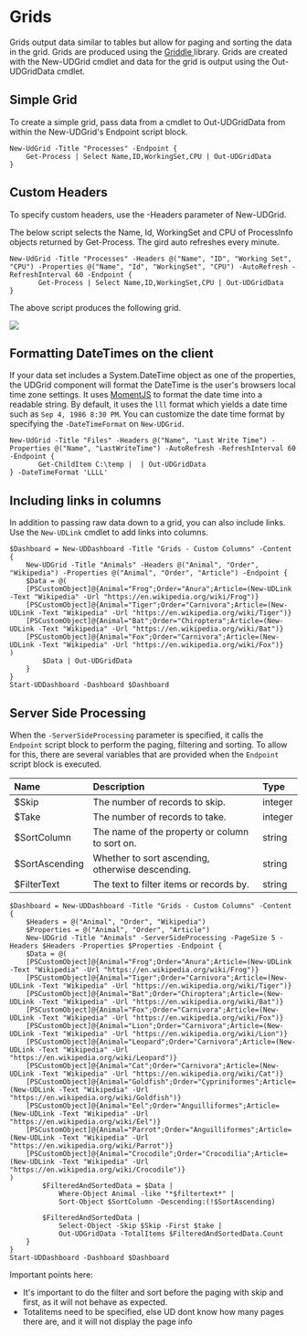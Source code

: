 # Grids

Grids output data similar to tables but allow for paging and sorting the data in the grid. Grids are produced using the [Griddle ](https://griddlegriddle.github.io/Griddle/docs/)library. Grids are created with the New-UDGrid cmdlet and data for the grid is output using the Out-UDGridData cmdlet.

## Simple Grid

To create a simple grid, pass data from a cmdlet to Out-UDGridData from within the New-UDGrid's Endpoint script block.

```text
New-UdGrid -Title "Processes" -Endpoint {
    Get-Process | Select Name,ID,WorkingSet,CPU | Out-UDGridData
}
```

## Custom Headers

To specify custom headers, use the -Headers parameter of New-UDGrid.

The below script selects the Name, Id, WorkingSet and CPU of ProcessInfo objects returned by Get-Process. The gird auto refreshes every minute.

```text
New-UdGrid -Title "Processes" -Headers @("Name", "ID", "Working Set", "CPU") -Properties @("Name", "Id", "WorkingSet", "CPU") -AutoRefresh -RefreshInterval 60 -Endpoint {
       Get-Process | Select Name,ID,WorkingSet,CPU | Out-UDGridData
}
```

The above script produces the following grid.

![](../.gitbook/assets/griddle.png)

## Formatting DateTimes on the client

If your data set includes a System.DateTime object as one of the properties, the UDGrid component will format the DateTime is the user's browsers local time zone settings. It uses [MomentJS](https://momentjs.com/docs/#/displaying/) to format the date time into a readable string. By default, it uses the `lll` format which yields a date time such as `Sep 4, 1986 8:30 PM`. You can customize the date time format by specifying the `-DateTimeFormat` on `New-UDGrid`.

```text
New-UdGrid -Title "Files" -Headers @("Name", "Last Write Time") -Properties @("Name", "LastWriteTime") -AutoRefresh -RefreshInterval 60 -Endpoint {
       Get-ChildItem C:\temp |  | Out-UDGridData
} -DateTimeFormat 'LLLL'
```

## Including links in columns

In addition to passing raw data down to a grid, you can also include links. Use the `New-UDLink` cmdlet to add links into columns.

```text
$Dashboard = New-UDDashboard -Title "Grids - Custom Columns" -Content {
    New-UDGrid -Title "Animals" -Headers @("Animal", "Order", "Wikipedia") -Properties @("Animal", "Order", "Article") -Endpoint {
    $Data = @(
    [PSCustomObject]@{Animal="Frog";Order="Anura";Article=(New-UDLink -Text "Wikipedia" -Url "https://en.wikipedia.org/wiki/Frog")}
    [PSCustomObject]@{Animal="Tiger";Order="Carnivora";Article=(New-UDLink -Text "Wikipedia" -Url "https://en.wikipedia.org/wiki/Tiger")}
    [PSCustomObject]@{Animal="Bat";Order="Chiroptera";Article=(New-UDLink -Text "Wikipedia" -Url "https://en.wikipedia.org/wiki/Bat")}
    [PSCustomObject]@{Animal="Fox";Order="Carnivora";Article=(New-UDLink -Text "Wikipedia" -Url "https://en.wikipedia.org/wiki/Fox")}
)
        $Data | Out-UDGridData
    }
}
Start-UDDashboard -Dashboard $Dashboard
```

## Server Side Processing

When the `-ServerSideProcessing` parameter is specified, it calls the `Endpoint` script block to perform the paging, filtering and sorting. To allow for this, there are several variables that are provided when the `Endpoint` script block is executed.

| Name | Description | Type |
| :--- | :--- | :--- |
| $Skip | The number of records to skip. | integer |
| $Take | The number of records to take. | integer |
| $SortColumn | The name of the property or column to sort on. | string |
| $SortAscending | Whether to sort ascending, otherwise descending. | string |
| $FilterText | The text to filter items or records by. | string |

```text
$Dashboard = New-UDDashboard -Title "Grids - Custom Columns" -Content {
    $Headers = @("Animal", "Order", "Wikipedia")
    $Properties = @("Animal", "Order", "Article")
    New-UDGrid -Title "Animals" -ServerSideProcessing -PageSize 5 -Headers $Headers -Properties $Properties -Endpoint {
    $Data = @(
    [PSCustomObject]@{Animal="Frog";Order="Anura";Article=(New-UDLink -Text "Wikipedia" -Url "https://en.wikipedia.org/wiki/Frog")}
    [PSCustomObject]@{Animal="Tiger";Order="Carnivora";Article=(New-UDLink -Text "Wikipedia" -Url "https://en.wikipedia.org/wiki/Tiger")}
    [PSCustomObject]@{Animal="Bat";Order="Chiroptera";Article=(New-UDLink -Text "Wikipedia" -Url "https://en.wikipedia.org/wiki/Bat")}
    [PSCustomObject]@{Animal="Fox";Order="Carnivora";Article=(New-UDLink -Text "Wikipedia" -Url "https://en.wikipedia.org/wiki/Fox")}
    [PSCustomObject]@{Animal="Lion";Order="Carnivora";Article=(New-UDLink -Text "Wikipedia" -Url "https://en.wikipedia.org/wiki/Lion")}
    [PSCustomObject]@{Animal="Leopard";Order="Carnivora";Article=(New-UDLink -Text "Wikipedia" -Url "https://en.wikipedia.org/wiki/Leopard")}
    [PSCustomObject]@{Animal="Cat";Order="Carnivora";Article=(New-UDLink -Text "Wikipedia" -Url "https://en.wikipedia.org/wiki/Cat")}
    [PSCustomObject]@{Animal="Goldfish";Order="Cypriniformes";Article=(New-UDLink -Text "Wikipedia" -Url "https://en.wikipedia.org/wiki/Goldfish")}
    [PSCustomObject]@{Animal="Eel";Order="Anguilliformes";Article=(New-UDLink -Text "Wikipedia" -Url "https://en.wikipedia.org/wiki/Eel")}
    [PSCustomObject]@{Animal="Parrot";Order="Anguilliformes";Article=(New-UDLink -Text "Wikipedia" -Url "https://en.wikipedia.org/wiki/Parrot")}
    [PSCustomObject]@{Animal="Crocodile";Order="Crocodilia";Article=(New-UDLink -Text "Wikipedia" -Url "https://en.wikipedia.org/wiki/Crocodile")}
)
        $FilteredAndSortedData = $Data | 
            Where-Object Animal -like "*$filtertext*" |
            Sort-Object $SortColumn -Descending:(!$SortAscending) 

        $FilteredAndSortedData | 
            Select-Object -Skip $Skip -First $take |
            Out-UDGridData -TotalItems $FilteredAndSortedData.Count
    }
}
Start-UDDashboard -Dashboard $Dashboard
```

Important points here:

* It's important to do the filter and sort before the paging with skip and first, as it will not behave as expected.
* Totalitems need to be specified, else UD dont know how many pages there are, and it will not display the page info

